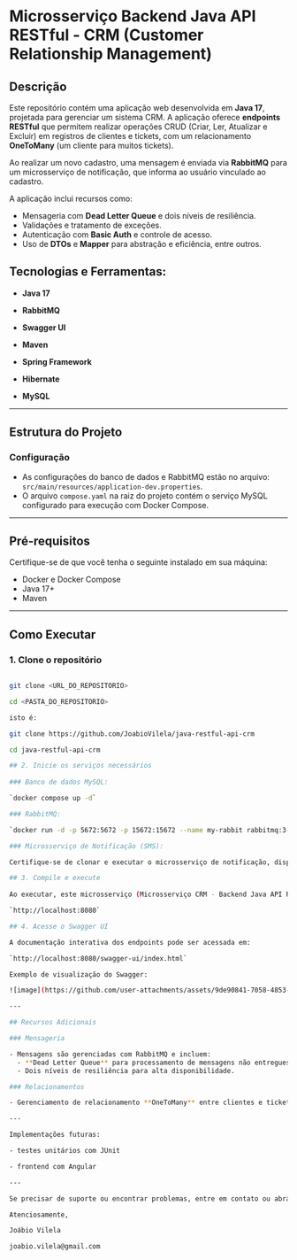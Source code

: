 # Microsserviço Backend Java API RESTful - CRM (Customer Relationship Management)

## Descrição

Este repositório contém uma aplicação web desenvolvida em **Java 17**, projetada para gerenciar um sistema CRM. A aplicação oferece **endpoints RESTful** que permitem realizar operações CRUD (Criar, Ler, Atualizar e Excluir) em registros de clientes e tickets, com um relacionamento **OneToMany** (um cliente para muitos tickets).

Ao realizar um novo cadastro, uma mensagem é enviada via **RabbitMQ** para um microsserviço de notificação, que informa ao usuário vinculado ao cadastro.

A aplicação inclui recursos como:

- Mensageria com **Dead Letter Queue** e dois níveis de resiliência.
- Validações e tratamento de exceções.
- Autenticação com **Basic Auth** e controle de acesso.
- Uso de **DTOs** e **Mapper** para abstração e eficiência, entre outros.

## Tecnologias e Ferramentas:

- **Java 17**

- **RabbitMQ**

- **Swagger UI**

- **Maven**

- **Spring Framework**

- **Hibernate**

- **MySQL**

---

## Estrutura do Projeto

### Configuração

- As configurações do banco de dados e RabbitMQ estão no arquivo: `src/main/resources/application-dev.properties`.
- O arquivo `compose.yaml` na raiz do projeto contém o serviço MySQL configurado para execução com Docker Compose.

---

## Pré-requisitos

Certifique-se de que você tenha o seguinte instalado em sua máquina:

- Docker e Docker Compose
- Java 17+
- Maven

---

## Como Executar

### 1. Clone o repositório

```bash

git clone <URL_DO_REPOSITORIO>

cd <PASTA_DO_REPOSITORIO>

isto é:

git clone https://github.com/JoabioVilela/java-restful-api-crm

cd java-restful-api-crm

## 2. Inicie os serviços necessários
   
### Banco de dados MySQL:

`docker compose up -d`

### RabbitMQ:

`docker run -d -p 5672:5672 -p 15672:15672 --name my-rabbit rabbitmq:3-management`

### Microsserviço de Notificação (SMS):

Certifique-se de clonar e executar o microsserviço de notificação, disponível no repositório: [https://github.com/JoabioVilela/notificacaosms](https://github.com/JoabioVilela/notificacaosms).

## 3. Compile e execute
   
Ao executar, este microsserviço (Microsserviço CRM - Backend Java API RESTful) estará disponível em:

`http://localhost:8080`

## 4. Acesse o Swagger UI

A documentação interativa dos endpoints pode ser acessada em:

`http://localhost:8080/swagger-ui/index.html`

Exemplo de visualização do Swagger:

![image](https://github.com/user-attachments/assets/9de90841-7058-4853-ae15-c0d96f8faa15)

---

## Recursos Adicionais

### Mensageria

- Mensagens são gerenciadas com RabbitMQ e incluem:
  - **Dead Letter Queue** para processamento de mensagens não entregues.
  - Dois níveis de resiliência para alta disponibilidade.

### Relacionamentos

- Gerenciamento de relacionamento **OneToMany** entre clientes e tickets.

---

Implementações futuras:

- testes unitários com JUnit

- frontend com Angular

---

Se precisar de suporte ou encontrar problemas, entre em contato ou abra uma **Issue** neste repositório.

Atenciosamente,

Joábio Vilela

joabio.vilela@gmail.com
